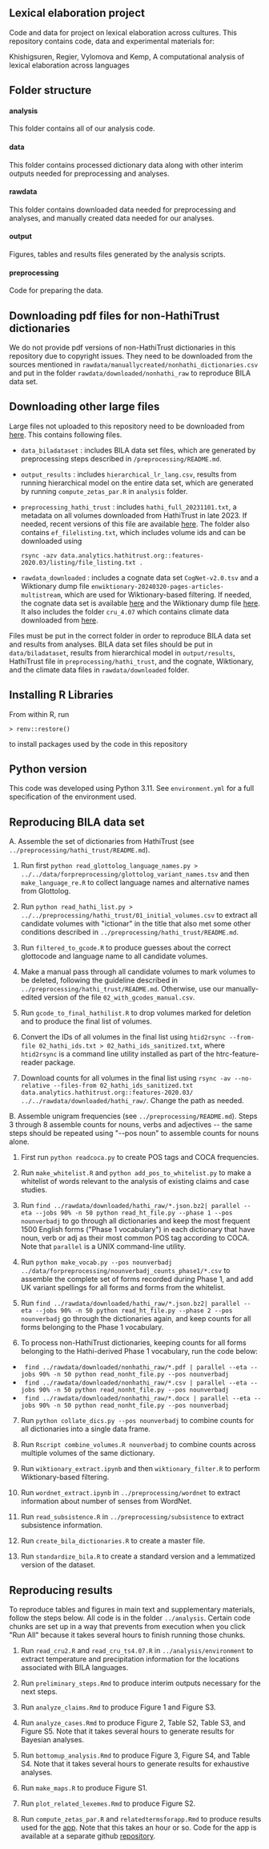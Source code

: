 ## Lexical elaboration project

Code and data for project on lexical elaboration across cultures.
This repository contains code, data and experimental materials for:

Khishigsuren, Regier, Vylomova and Kemp, A computational analysis of lexical elaboration across languages


## Folder structure

#### analysis
This folder contains all of our analysis code.

#### data
This folder contains processed dictionary data along with other interim outputs needed for preprocessing and analyses.

#### rawdata
This folder contains downloaded data needed for preprocessing and analyses, and manually created data needed for our analyses.

#### output
Figures, tables and results files generated by the analysis scripts.

#### preprocessing
Code for preparing the data.


## Downloading pdf files for non-HathiTrust dictionaries

We do not provide pdf versions of non-HathiTrust dictionaries in this repository due to copyright issues. They need to be downloaded from the sources mentioned in `rawdata/manuallycreated/nonhathi_dictionaries.csv` and put in the folder `rawdata/downloaded/nonhathi_raw` to reproduce BILA data set.

## Downloading other large files

Large files not uploaded to this repository need to be downloaded from [here](https://unimelbcloud-my.sharepoint.com/:f:/g/personal/tkhishigsure_student_unimelb_edu_au/EooxtyG2XshMldf_wkKcNcoB0xQ3ms1261YAhpC6n68Zjw?e=KukzG2). This contains following files.

  * `data_biladataset` : includes BILA data set files, which are generated by preprocessing steps described in `/preprocessing/README.md`.

  * `output_results` : includes `hierarchical_lr_lang.csv`, results from running hierarchical model on the entire data set, which are generated by running `compute_zetas_par.R` in `analysis` folder.

  * `preprocessing_hathi_trust` : includes `hathi_full_20231101.txt`, a metadata on all volumes downloaded from HathiTrust in late 2023. If needed, recent versions of this file are available [here]( https://www.hathitrust.org/member-libraries/resources-for-librarians/data-resources/hathifiles/ ). The folder also contains `ef_filelisting.txt`, which includes volume ids and can be downloaded using

    `rsync -azv data.analytics.hathitrust.org::features-2020.03/listing/file_listing.txt .`

  * `rawdata_downloaded` : includes a cognate data set `CogNet-v2.0.tsv` and a Wiktionary dump file `enwiktionary-20240320-pages-articles-multistream`, which are used for Wiktionary-based filtering. If needed, the cognate data set is available [here]( https://github.com/kbatsuren/CogNet ) and the Wiktionary dump file [here]( https://dumps.wikimedia.org/enwiktionary/20240320/ ). It also includes the folder `cru_4.07` which contains climate data downloaded from [here](https://crudata.uea.ac.uk/cru/data/hrg/cru_ts_4.07/).

Files must be put in the correct folder in order to reproduce BILA data set and results from analyses. BILA data set files should be put in `data/biladataset`, results from hierarchical model in `output/results`, HathiTrust file in `preprocessing/hathi_trust`, and the cognate, Wiktionary, and the climate data files in `rawdata/downloaded` folder.


## Installing R Libraries 

From within R, run

`> renv::restore()`

to install packages used by the code in this repository

## Python version

This code was developed using Python 3.11. See `environment.yml` for a full specification of the environment used.

## Reproducing BILA data set


A. Assemble the set of dictionaries from HathiTrust (see `../preprocessing/hathi_trust/README.md`).

1) Run first `python read_glottolog_language_names.py > ../../data/forpreprocessing/glottolog_variant_names.tsv` and then `make_language_re.R` to collect language names and alternative names from Glottolog.

2) Run `python read_hathi_list.py > ../../preprocessing/hathi_trust/01_initial_volumes.csv` to extract all candidate volumes with "ictionar" in the title that also met some other conditions described in `../preprocessing/hathi_trust/README.md`.

3) Run `filtered_to_gcode.R` to produce guesses about the correct glottocode and language name to all candidate volumes.

4) Make a manual pass through all candidate volumes to mark volumes to be deleted, following the guideline described in `../preprocessing/hathi_trust/README.md`. Otherwise, use our manually-edited version of the file `02_with_gcodes_manual.csv`.

5) Run `gcode_to_final_hathilist.R` to drop volumes marked for deletion and to produce the final list of volumes. 

6) Convert the IDs of all volumes in the final list using `htid2rsync --from-file 02_hathi_ids.txt > 02_hathi_ids_sanitized.txt`, where `htid2rsync` is a command line utility installed as part of the htrc-feature-reader package.

7) Download counts for all volumes in the final list using `rsync -av --no-relative --files-from 02_hathi_ids_sanitized.txt data.analytics.hathitrust.org::features-2020.03/ ../../rawdata/downloaded/hathi_raw/`. Change the path as needed.


B. Assemble unigram frequencies (see `../preprocessing/README.md`). Steps 3 through 8 assemble counts for nouns, verbs and adjectives -- the same steps should be repeated using "--pos noun" to assemble counts for nouns alone.

1) First run `python readcoca.py` to create POS tags and COCA frequencies.

2) Run `make_whitelist.R` and `python add_pos_to_whitelist.py` to make a whitelist of words relevant to the analysis of existing claims and case studies.

3) Run `find ../rawdata/downloaded/hathi_raw/*.json.bz2| parallel --eta --jobs 90% -n 50 python read_ht_file.py --phase 1 --pos nounverbadj` to go through all dictionaries and keep the most frequent 1500 English forms ("Phase 1 vocabulary") in each dictionary that have noun, verb or adj as their most common POS tag according to COCA. Note that `parallel` is a UNIX command-line utility.

4) Run `python make_vocab.py --pos nounverbadj ../data/forpreprocessing/nounverbadj_counts_phase1/*.csv` to assemble the complete set of forms recorded during Phase 1, and add UK variant spellings for all forms and forms from the whitelist.

5) Run `find ../rawdata/downloaded/hathi_raw/*.json.bz2| parallel --eta --jobs 90% -n 50 python read_ht_file.py --phase 2 --pos nounverbadj` go through the dictionaries again, and keep counts for all forms belonging to the Phase 1 vocabulary.

6) To process non-HathiTrust dictionaries, keeping counts for all forms belonging to the Hathi-derived Phase 1 vocabulary, run the code below:

  * ` find ../rawdata/downloaded/nonhathi_raw/*.pdf | parallel --eta --jobs 90% -n 50 python read_nonht_file.py --pos nounverbadj`
  * ` find ../rawdata/downloaded/nonhathi_raw/*.csv | parallel --eta --jobs 90% -n 50 python read_nonht_file.py --pos nounverbadj`
  * ` find ../rawdata/downloaded/nonhathi_raw/*.docx | parallel --eta --jobs 90% -n 50 python read_nonht_file.py --pos nounverbadj`

7) Run `python collate_dics.py --pos nounverbadj` to combine counts for all dictionaries into a single data frame.

8) Run `Rscript combine_volumes.R nounverbadj` to combine counts across multiple volumes of the same dictionary.

9) Run `wiktionary_extract.ipynb` and then `wiktionary_filter.R` to perform Wiktionary-based filtering.

10) Run `wordnet_extract.ipynb` in `../preprocessing/wordnet` to extract information about number of senses from WordNet.

11) Run `read_subsistence.R` in `../preprocessing/subsistence` to extract subsistence information.

12) Run `create_bila_dictionaries.R` to create a master file.

13) Run `standardize_bila.R` to create a standard version and a lemmatized version of the dataset.


## Reproducing results

To reproduce tables and figures in main text and supplementary materials, follow the steps below. All code is in the folder `../analysis`. Certain code chunks are set up in a way that prevents from execution when you click "Run All" because it takes several hours to finish running those chunks.  

1) Run `read_cru2.R` and `read_cru_ts4.07.R` in `../analysis/environment` to extract temperature and precipitation information for the locations associated with BILA languages.

2) Run `preliminary_steps.Rmd` to produce interim outputs necessary for the next steps.

3) Run `analyze_claims.Rmd` to produce Figure 1 and Figure S3.

4) Run `analyze_cases.Rmd` to produce Figure 2, Table S2, Table S3, and Figure S5. Note that it takes several hours to generate results for Bayesian analyses.

5) Run `bottomup_analysis.Rmd` to produce Figure 3, Figure S4, and Table S4. Note that it takes several hours to generate results for exhaustive analyses. 

6) Run `make_maps.R` to produce Figure S1.

7) Run `plot_related_lexemes.Rmd` to produce Figure S2.

8) Run `compute_zetas_par.R` and `relatedtermsforapp.Rmd` to produce results used for the [app]( https://www.charleskemp.com/code/lexicalelaboration.html). Note that this takes an hour or so. Code for the app is available at a separate github [repository](https://github.com/cskemp/dictionaryapp).


